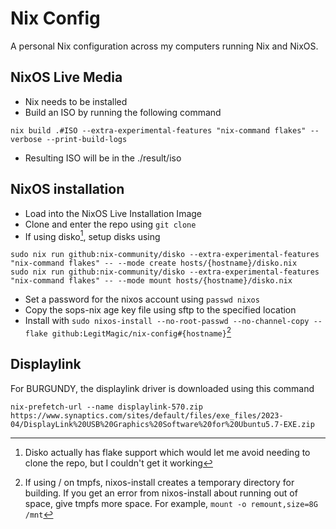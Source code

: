 # Nix Config

A personal Nix configuration across my computers running Nix and NixOS.

## NixOS Live Media
- Nix needs to be installed
- Build an ISO by running the following command
```
nix build .#ISO --extra-experimental-features "nix-command flakes" --verbose --print-build-logs
```
- Resulting ISO will be in the ./result/iso

## NixOS installation
- Load into the NixOS Live Installation Image
- Clone and enter the repo using `git clone`
- If using disko[^1], setup disks using
```
sudo nix run github:nix-community/disko --extra-experimental-features "nix-command flakes" -- --mode create hosts/{hostname}/disko.nix
sudo nix run github:nix-community/disko --extra-experimental-features "nix-command flakes" -- --mode mount hosts/{hostname}/disko.nix
```
- Set a password for the nixos account using `passwd nixos`
- Copy the sops-nix age key file using sftp to the specified location
- Install with `sudo nixos-install --no-root-passwd --no-channel-copy --flake github:LegitMagic/nix-config#{hostname}`[^2]

[^1]: Disko actually has flake support which would let me avoid needing to clone the repo, but I couldn't get it working
[^2]: If using / on tmpfs, nixos-install creates a temporary directory for building. If you get an error from nixos-install about running out of space, give tmpfs more space. For example, `mount -o remount,size=8G /mnt`

## Displaylink
For BURGUNDY, the displaylink driver is downloaded using this command
```
nix-prefetch-url --name displaylink-570.zip https://www.synaptics.com/sites/default/files/exe_files/2023-04/DisplayLink%20USB%20Graphics%20Software%20for%20Ubuntu5.7-EXE.zip
```